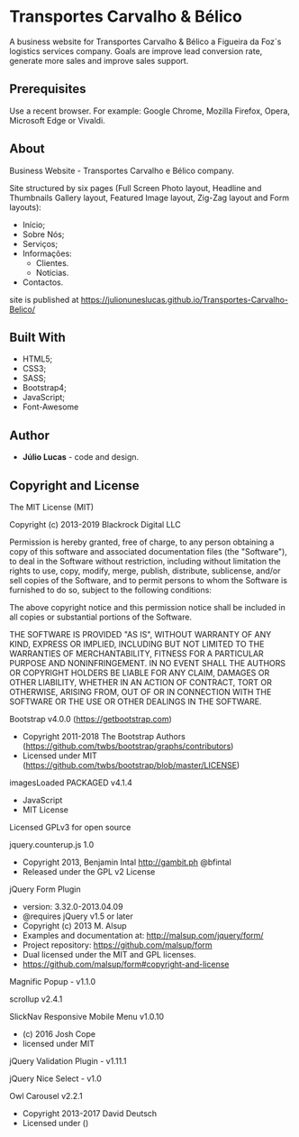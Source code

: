 # Transportes Carvalho & Bélico
A business website for Transportes Carvalho & Bélico a Figueira da Foz´s logistics services company. Goals are improve lead conversion rate, generate more sales and improve sales support.

## Prerequisites
Use a recent browser. For example: Google Chrome, Mozilla Firefox, Opera, Microsoft Edge or Vivaldi.

## About

Business Website - Transportes Carvalho e Bélico company.

Site structured by six pages (Full Screen Photo layout, Headline and Thumbnails Gallery layout, Featured Image layout, Zig-Zag layout and Form layouts): 
- Início;   
- Sobre Nós; 
- Serviços;  
- Informações:
  - Clientes. 
  - Notícias.  
- Contactos.

site is published at https://julionuneslucas.github.io/Transportes-Carvalho-Belico/

## Built With

- HTML5; 
- CSS3;
- SASS;
- Bootstrap4; 
- JavaScript;
- Font-Awesome

## Author

- **Júlio Lucas** - code and design.
 
## Copyright and License

The MIT License (MIT)

Copyright (c) 2013-2019 Blackrock Digital LLC

Permission is hereby granted, free of charge, to any person obtaining a copy of this software and associated documentation files (the "Software"), to deal in the Software without restriction, including without limitation the rights to use, copy, modify, merge, publish, distribute, sublicense, and/or sell copies of the Software, and to permit persons to whom the Software is furnished to do so, subject to the following conditions:

The above copyright notice and this permission notice shall be included in all copies or substantial portions of the Software.

THE SOFTWARE IS PROVIDED "AS IS", WITHOUT WARRANTY OF ANY KIND, EXPRESS OR IMPLIED, INCLUDING BUT NOT LIMITED TO THE WARRANTIES OF MERCHANTABILITY, FITNESS FOR A PARTICULAR PURPOSE AND NONINFRINGEMENT. IN NO EVENT SHALL THE AUTHORS OR COPYRIGHT HOLDERS BE LIABLE FOR ANY CLAIM, DAMAGES OR OTHER LIABILITY, WHETHER IN AN ACTION OF CONTRACT, TORT OR OTHERWISE, ARISING FROM, OUT OF OR IN CONNECTION WITH THE SOFTWARE OR THE USE OR OTHER DEALINGS IN THE SOFTWARE.


Bootstrap v4.0.0 (https://getbootstrap.com)
  * Copyright 2011-2018 The Bootstrap Authors (https://github.com/twbs/bootstrap/graphs/contributors)
  * Licensed under MIT (https://github.com/twbs/bootstrap/blob/master/LICENSE)
  
  imagesLoaded PACKAGED v4.1.4
 * JavaScript
 * MIT License
 
 Licensed GPLv3 for open source
 
 jquery.counterup.js 1.0
* Copyright 2013, Benjamin Intal http://gambit.ph @bfintal
* Released under the GPL v2 License

jQuery Form Plugin
 * version: 3.32.0-2013.04.09
 * @requires jQuery v1.5 or later
 * Copyright (c) 2013 M. Alsup
 * Examples and documentation at: http://malsup.com/jquery/form/
 * Project repository: https://github.com/malsup/form
 * Dual licensed under the MIT and GPL licenses.
 * https://github.com/malsup/form#copyright-and-license
 
  Magnific Popup - v1.1.0
  
  scrollup v2.4.1
  
  SlickNav Responsive Mobile Menu v1.0.10
 * (c) 2016 Josh Cope
 * licensed under MIT
 
 jQuery Validation Plugin - v1.11.1
 
 jQuery Nice Select - v1.0
 
 Owl Carousel v2.2.1
 * Copyright 2013-2017 David Deutsch
 * Licensed under  ()
